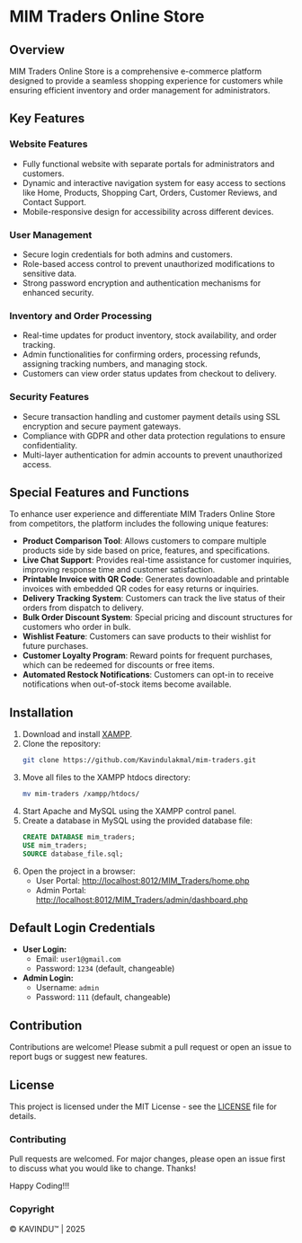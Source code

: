 # MIM Traders Online Store

## Overview
MIM Traders Online Store is a comprehensive e-commerce platform designed to provide a seamless shopping experience for customers while ensuring efficient inventory and order management for administrators.

## Key Features

### Website Features
- Fully functional website with separate portals for administrators and customers.
- Dynamic and interactive navigation system for easy access to sections like Home, Products, Shopping Cart, Orders, Customer Reviews, and Contact Support.
- Mobile-responsive design for accessibility across different devices.

### User Management
- Secure login credentials for both admins and customers.
- Role-based access control to prevent unauthorized modifications to sensitive data.
- Strong password encryption and authentication mechanisms for enhanced security.

### Inventory and Order Processing
- Real-time updates for product inventory, stock availability, and order tracking.
- Admin functionalities for confirming orders, processing refunds, assigning tracking numbers, and managing stock.
- Customers can view order status updates from checkout to delivery.

### Security Features
- Secure transaction handling and customer payment details using SSL encryption and secure payment gateways.
- Compliance with GDPR and other data protection regulations to ensure confidentiality.
- Multi-layer authentication for admin accounts to prevent unauthorized access.

## Special Features and Functions
To enhance user experience and differentiate MIM Traders Online Store from competitors, the platform includes the following unique features:

- **Product Comparison Tool**: Allows customers to compare multiple products side by side based on price, features, and specifications.
- **Live Chat Support**: Provides real-time assistance for customer inquiries, improving response time and customer satisfaction.
- **Printable Invoice with QR Code**: Generates downloadable and printable invoices with embedded QR codes for easy returns or inquiries.
- **Delivery Tracking System**: Customers can track the live status of their orders from dispatch to delivery.
- **Bulk Order Discount System**: Special pricing and discount structures for customers who order in bulk.
- **Wishlist Feature**: Customers can save products to their wishlist for future purchases.
- **Customer Loyalty Program**: Reward points for frequent purchases, which can be redeemed for discounts or free items.
- **Automated Restock Notifications**: Customers can opt-in to receive notifications when out-of-stock items become available.

## Installation
1. Download and install [XAMPP](https://www.apachefriends.org/index.html).
2. Clone the repository:
   ```bash
   git clone https://github.com/Kavindulakmal/mim-traders.git
   ```
3. Move all files to the XAMPP htdocs directory:
   ```bash
   mv mim-traders /xampp/htdocs/
   ```
4. Start Apache and MySQL using the XAMPP control panel.
5. Create a database in MySQL using the provided database file:
   ```sql
   CREATE DATABASE mim_traders;
   USE mim_traders;
   SOURCE database_file.sql;
   ```
6. Open the project in a browser:
   - User Portal: [http://localhost:8012/MIM_Traders/home.php](http://localhost:8012/hardwareshop/home.php)
   - Admin Portal: [http://localhost:8012/MIM_Traders/admin/dashboard.php](http://localhost:8012/hardwareshop/admin/dashboard.php)

## Default Login Credentials
- **User Login:**
  - Email: `user1@gmail.com`
  - Password: `1234` (default, changeable)
- **Admin Login:**
  - Username: `admin`
  - Password: `111` (default, changeable)

## Contribution
Contributions are welcome! Please submit a pull request or open an issue to report bugs or suggest new features.

## License
This project is licensed under the MIT License - see the [LICENSE](LICENSE) file for details.

### Contributing
Pull requests are welcomed. For major changes, please open an issue first to discuss what you would like to change. Thanks!

Happy Coding!!!

### Copyright
© KAVINDU™ | 2025

